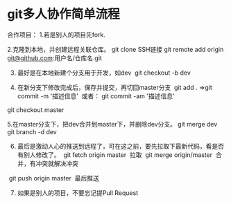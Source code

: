 # git多人协作简单流程


合作项目：
1.若是别人的项目先fork.

2.克隆到本地，并创建远程关联仓库。
 git clone SSH链接
 git remote add origin git@github.com:用户名/仓库名.git

3. 最好是在本地新建个分支用于开发，如dev
  git checkout -b dev
  
4. 在新分支下修改完成后，保存并提交，再切回master分支
  git add .  =>git commit -m '描述信息'
  或者： git commit -am '描述信息'
  
  git checkout master
  
5.在master分支下，把dev合并到master下，并删除dev分支。
  git merge dev
  git branch -d dev
  
6. 最后是激动人心的推送到远程了，可在这之前，要先拉取下最新代码，看是否有别人修改了。
  git fetch origin master  拉取
  git merge origin/master  合并，有冲突就解决冲突
  
  git push origin master  最后推送
  
7. 如果是别人的项目，不要忘记提Pull Request
  
